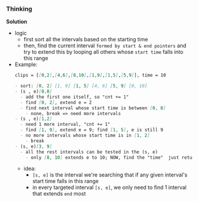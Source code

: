 ### Thinking
**Solution**
- logic
  - first sort all the intervals based on the starting time
  - then, find the current interval `formed by start & end pointers` and try to extend this by looping all others whose `start time` falls into this range
- Example:
  ```markdown
  clips = [[0,2],[4,6],[8,10],[1,9],[1,5],[5,9]], time = 10
  
  - sort: [0, 2] [1, 9] [1, 5] [4, 6] [5, 9] [8, 10]
  - (s , e)[0,0]
    - add the first one itself, so "cnt += 1"
    - find [0, 2], extend e = 2
    - find next interval whose start time is between [0, 0] 
      - none, break => need more intervals
  - (s , e)[1,2]
    - need 1 more interval, "cnt += 1"
    - find [1, 9], extend e = 9; find [1, 5], e is still 9
    - no more intervals whose start time is in [1, 2]
      - break
  - (s, e)[3, 9]
    - all the rest intervals can be tested in the (s, e)
      - only [8, 10] extends e to 10; NOW, find the "time"  just return cnt
  ```
  - idea: 
    - `[s, e]` is the interval we're searching that if any given interval's start time falls in this range
    - in every targeted interval `[s, e]`, we only need to find 1 interval that extends `end` most
